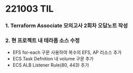 # 221003 TIL
### 1. Terraform Associate 모의고사 2회차 오답노트 작성
### 2. 현 프로젝트 내 테라폼 소스 수정
* EFS for-each 구문 사용하여 복수의 EFS, AP 리소스 추가
* ECS Task Defnition 내 volume 구문 추가
* ECS ALB Listener Rule(80, 443) 추가